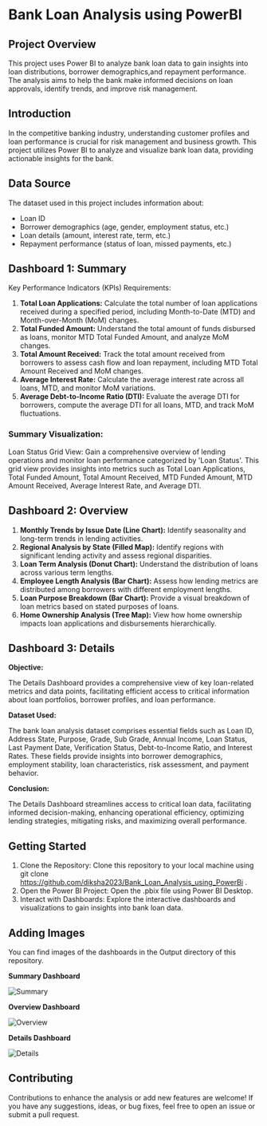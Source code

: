 # Bank Loan Analysis using PowerBI

## Project Overview
This project uses Power BI to analyze bank loan data to gain insights into loan distributions, borrower demographics,and repayment 
performance. The analysis aims to help the bank make informed decisions on loan approvals, identify trends, and improve risk management.

## Introduction
In the competitive banking industry, understanding customer profiles and loan performance is crucial for risk management and business 
growth. This project utilizes Power BI to analyze and visualize bank loan data, providing actionable insights for the bank.

## Data Source
The dataset used in this project includes information about:
*	Loan ID
*	Borrower demographics (age, gender, employment status, etc.)
*	Loan details (amount, interest rate, term, etc.)
*	Repayment performance (status of loan, missed payments, etc.)

## Dashboard 1: Summary
Key Performance Indicators (KPIs) Requirements:
1.	**Total Loan Applications:** Calculate the total number of loan applications received during a specified period, including
   	Month-to-Date (MTD) and Month-over-Month (MoM) changes.
2.	**Total Funded Amount:** Understand the total amount of funds disbursed as loans, monitor MTD Total Funded Amount, and analyze MoM changes.
3.	**Total Amount Received:** Track the total amount received from borrowers to assess cash flow and loan repayment, including MTD Total
  	Amount Received and MoM changes.
4.	**Average Interest Rate:** Calculate the average interest rate across all loans, MTD, and monitor MoM variations.
5.	**Average Debt-to-Income Ratio (DTI):** Evaluate the average DTI for borrowers, compute the average DTI for all loans, MTD, and track
  	MoM fluctuations.
### Summary Visualization:
Loan Status Grid View: Gain a comprehensive overview of lending operations and monitor loan performance categorized by 'Loan Status'. 
This grid view provides insights into metrics such as Total Loan Applications, Total Funded Amount, Total Amount Received, MTD Funded 
Amount, MTD Amount Received, Average Interest Rate, and Average DTI.

## Dashboard 2: Overview
1.	**Monthly Trends by Issue Date (Line Chart):** Identify seasonality and long-term trends in lending activities.
2.	**Regional Analysis by State (Filled Map):** Identify regions with significant lending activity and assess regional disparities.
3.	**Loan Term Analysis (Donut Chart):** Understand the distribution of loans across various term lengths.
4.	**Employee Length Analysis (Bar Chart):** Assess how lending metrics are distributed among borrowers with different employment lengths.
5.	**Loan Purpose Breakdown (Bar Chart):** Provide a visual breakdown of loan metrics based on stated purposes of loans.
6.	**Home Ownership Analysis (Tree Map):** View how home ownership impacts loan applications and disbursements hierarchically.
   
## Dashboard 3: Details

**Objective:**

The Details Dashboard provides a comprehensive view of key loan-related metrics and data points, facilitating efficient access 
to critical information about loan portfolios, borrower profiles, and loan performance.

**Dataset Used:**

The bank loan analysis dataset comprises essential fields such as Loan ID, Address State, Purpose, Grade, Sub Grade, Annual Income,
Loan Status, Last Payment Date, Verification Status, Debt-to-Income Ratio, and Interest Rates. These fields provide insights into 
borrower demographics, employment stability, loan characteristics, risk assessment, and payment behavior.

**Conclusion:**

The Details Dashboard streamlines access to critical loan data, facilitating informed decision-making, enhancing operational efficiency, 
optimizing lending strategies, mitigating risks, and maximizing overall performance.

## Getting Started

1.	Clone the Repository: Clone this repository to your local machine using git clone
  	https://github.com/diksha2023/Bank_Loan_Analysis_using_PowerBi .
3.	Open the Power BI Project: Open the .pbix file using Power BI Desktop.
4.	Interact with Dashboards: Explore the interactive dashboards and visualizations to gain insights into bank loan data.
   
## Adding Images

You can find images of the dashboards in the Output directory of this repository.

**Summary Dashboard**

![Summary](https://github.com/diksha2023/Bank_Loan_Analysis_using_PowerBi/assets/107758325/4fd07153-f5f6-4254-b519-cd1f9aac06b5)

**Overview Dashboard**

![Overview](https://github.com/diksha2023/Bank_Loan_Analysis_using_PowerBi/assets/107758325/43dfe8f6-6335-47b1-9c19-4d5f184a7148)

**Details Dashboard**

![Details](https://github.com/diksha2023/Bank_Loan_Analysis_using_PowerBi/assets/107758325/63bdc3e6-8f70-4b71-8f05-4cf9877af82f)

## Contributing

Contributions to enhance the analysis or add new features are welcome! If you have any suggestions, ideas, or bug fixes, feel free to open an issue or submit a 
pull request.
